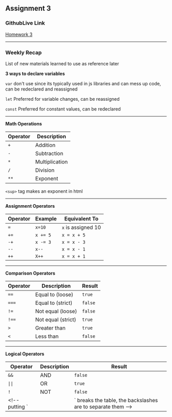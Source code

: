 ## Assignment 3

### GithubLive Link

[Homework 3](https://jonrami-nerd.github.io/sp25-n220/homework-3/)

---

### Weekly Recap

List of new materials learned to use as reference later

**3 ways to declare variables**

`
var
`
don't use since its typically used in js libraries and can mess up code, can be redeclared and reassigned

`
let
`
Preferred for variable changes, can be reassigned

`
const
`
Preferred for constant values, can be redeclared

---

**Math Operations**

| Operator | Description     |
|----------|-----------------|
| `+`      | Addition        |
| `-`      | Subtraction     |
| `*`      | Multiplication  |
| `/`      | Division        |
| `**`     | Exponent        |

`<sup>` tag makes an exponent in html

---

**Assignment Operators**

| Operator | Example         | Equivalent To      |
|----------|-----------------|--------------------|
| `=`      | `x=10`          | `x` is assigned 10 |
| `+=`     | `x += 5`        | `x = x + 5`        |
| `-+`     | `x -= 3`        | `x = x - 3`        |
| `--`     | `x--`           | `x = x - 1`        |
| `++`     | `X++`           | `x = x + 1`        |

---

**Comparison Operators**

| Operator | Description          | Result             |
|----------|----------------------|--------------------|
| `==`     | Equal to (loose)     | `true`             |
| `===`    | Equal to (strict)    | `false`            |
| `!=`     | Not equal (loose)    | `false`            |
| `!==`    | Not equal (strict)   | `true`             |
| `>`      | Greater than         | `true`             |
| `<`      | Less than            | `false`            |

---

**Logical Operators**

| Operator | Description | Result             |
|----------|-------------|--------------------|
| `&&`     | AND         | `false`            |
| `\|\|`   | OR          | `true`             | 
| `!`      | NOT         | `false`            |
<!--putting `||` breaks the table, the backslashes are to separate them -->